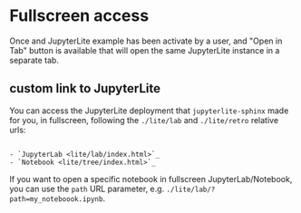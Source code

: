 # Fullscreen access

Once and JupyterLite example has been activate by a user, and "Open in Tab" button is available that will open the same
JupyterLite instance in a separate tab.

## custom link to JupyterLite

You can access the JupyterLite deployment that `jupyterlite-sphinx` made for you, in fullscreen, following the `./lite/lab` and `./lite/retro` relative urls:

```{eval-rst}

- `JupyterLab <lite/lab/index.html>`_
- `Notebook <lite/tree/index.html>`_

```

If you want to open a specific notebook in fullscreen JupyterLab/Notebook, you can use the `path` URL parameter, e.g. `./lite/lab/?path=my_noteboook.ipynb`.
